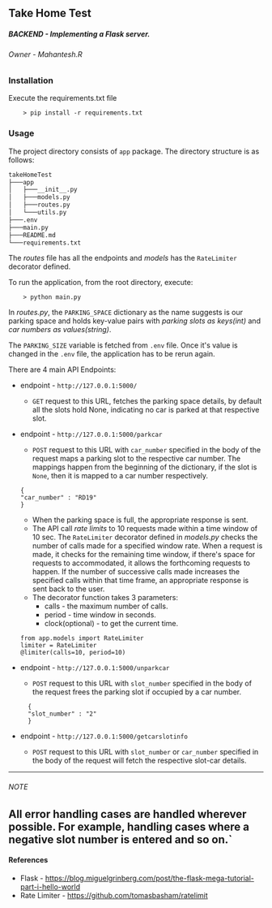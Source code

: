 ## Take Home Test 

##### BACKEND - Implementing a Flask server.
###### *Owner* - Mahantesh.R

### Installation

Execute the requirements.txt file
```
    > pip install -r requirements.txt 
```

### Usage
The project directory consists of `app` package. The directory structure is as follows:
```html
takeHomeTest
├───app
│   ├───__init__.py
│   ├───models.py
│   ├───routes.py
│   └───utils.py
├───.env
├───main.py
├───README.md
└───requirements.txt
```
The *routes* file has all the endpoints and *models* has the `RateLimiter`  decorator defined.

To run the application, from the root directory, execute:
```
    > python main.py
```

In *routes.py*, the `PARKING_SPACE` dictionary as the name suggests is our parking space 
and holds key-value pairs with *parking slots as keys(int)* and *car numbers as values(string)*.

The `PARKING_SIZE` variable is fetched from `.env` file. Once it's value is changed
in the `.env` file, the application has to be rerun again.

There are 4 main API Endpoints:
* endpoint -  ```http://127.0.0.1:5000/```
    *  `GET` request to this URL, fetches the parking space details, by default all the 
    slots hold None, indicating no car is parked at that respective slot.
       

* endpoint - ```http://127.0.0.1:5000/parkcar```
    * `POST` request to this URL with `car_number` specified in the body of the request
    maps a parking slot to the respective car number. The mappings happen from the beginning of the
      dictionary, if the slot is `None`, then it is mapped to a car number respectively.
      
    ```
    {
    "car_number" : "RD19"
    }
    ```
  *   When the parking space is full, the appropriate response is sent.
  * The API call *rate limits* to 10 requests made within a time window 
    of 10 sec. The `RateLimiter` decorator defined in *models.py* checks the number 
    of calls made for a specified window rate. When a request is made, it checks 
    for the remaining time window, if there's space for requests to accommodated,
    it allows the forthcoming requests to happen. If the number of successive calls made
    increases the specified calls within that time frame, an appropriate response is sent back to
    the user.  
  *  The decorator function takes 3 parameters:
        * calls - the maximum number of calls.
        * period - time window in seconds.
        * clock(optional) - to get the current time.
    ```
    from app.models import RateLimiter
    limiter = RateLimiter
    @limiter(calls=10, period=10)
    ```
  
  
* endpoint - ```http://127.0.0.1:5000/unparkcar```
    * `POST` request to this URL with `slot_number` specified in the body of the request
    frees the parking slot if occupied by a car number.
  ```
    {
    "slot_number" : "2"
    }
    ```
      
      
* endpoint - ```http://127.0.0.1:5000/getcarslotinfo```
    * `POST` request to this URL with `slot_number` or `car_number` specified in the body 
      of the request will fetch the respective slot-car details.
      
---
###### NOTE

All error handling cases are handled wherever possible. For example, 
handling cases where a negative slot number is entered and so on.`
--- 

#### References
* Flask - https://blog.miguelgrinberg.com/post/the-flask-mega-tutorial-part-i-hello-world
* Rate Limiter - https://github.com/tomasbasham/ratelimit